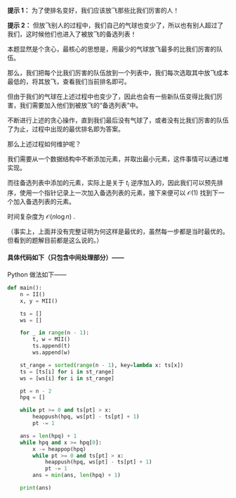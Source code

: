 **提示 1：** 为了使排名变好，我们应该放飞那些比我们厉害的人！

**提示 2：** 但放飞别人的过程中，我们自己的气球也变少了，所以也有别人超过了我们，这时候他们也进入了被放飞的备选列表！

本题显然是个贪心，最核心的思想是，用最少的气球放飞最多的比我们厉害的队伍。

那么，我们把每个比我们厉害的队伍放到一个列表中，我们每次选取其中放飞成本最低的，将其放飞，查看我们当前排名即可。

但由于我们的气球在上述过程中也变少了，因此也会有一些新队伍变得比我们厉害，我们需要加入他们到被放飞的“备选列表”中。

不断进行上述的贪心操作，直到我们最后没有气球了，或者没有比我们厉害的队伍了为止，过程中出现的最优排名即为答案。

那么上述过程如何维护呢？

我们需要从一个数据结构中不断添加元素，并取出最小元素，这件事情可以通过堆实现。

而往备选列表中添加的元素，实际上是关于 $t_i$ 逆序加入的，因此我们可以预先排序，使用一个指针记录上一次加入备选列表的元素，接下来便可以 $\mathcal{O}(1)$ 找到下一个加入备选列表的元素。

时间复杂度为 $\mathcal{O}(n\log n)$ .

（事实上，上面并没有完整证明为何这样是最优的，虽然每一步都是当时最优的。但看到的题解目前都是这么说的。）

#### 具体代码如下（只包含中间处理部分）——

Python 做法如下——

```Python []
def main():
    n = II()
    x, y = MII()

    ts = []
    ws = []

    for _ in range(n - 1):
        t, w = MII()
        ts.append(t)
        ws.append(w)

    st_range = sorted(range(n - 1), key=lambda x: ts[x])
    ts = [ts[i] for i in st_range]
    ws = [ws[i] for i in st_range]

    pt = n - 2
    hpq = []

    while pt >= 0 and ts[pt] > x:
        heappush(hpq, ws[pt] - ts[pt] + 1)
        pt -= 1

    ans = len(hpq) + 1
    while hpq and x >= hpq[0]:
        x -= heappop(hpq)
        while pt >= 0 and ts[pt] > x:
            heappush(hpq, ws[pt] - ts[pt] + 1)
            pt -= 1
        ans = min(ans, len(hpq) + 1)

    print(ans)
```